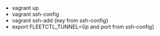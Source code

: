 - vagrant up
- vagrant ssh-config
- vagrant ssh-add {key from ssh-config}
- export FLEETCTL_TUNNEL={ip and port from ssh-config}


